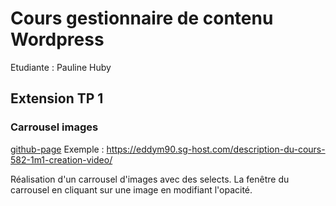 # Cours gestionnaire de contenu Wordpress

Etudiante : Pauline Huby

## Extension TP 1
### Carrousel images
[github-page](https://paulinehub.github.io/cours-wordpress-ete22-extension-tp1/tree/tp1)
Exemple :
https://eddym90.sg-host.com/description-du-cours-582-1m1-creation-video/

Réalisation d'un carrousel d'images avec des selects.
La fenêtre du carrousel en cliquant sur une image en modifiant l'opacité.